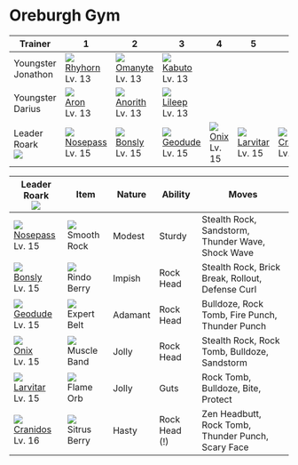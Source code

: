 # Oreburgh Gym

Trainer                     | 1                                  | 2                                  | 3                                  | 4                                  | 5                                  | 6
---                         | ---                                | ---                                | ---                                | ---                                | ---                                | ---
Youngster Jonathon          | ![][111]<br> [Rhyhorn]<br> Lv. 13  | ![][138]<br> [Omanyte]<br> Lv. 13  | ![][140]<br> [Kabuto]<br> Lv. 13
Youngster Darius            | ![][304]<br> [Aron]<br> Lv. 13     | ![][347]<br> [Anorith]<br> Lv. 13  | ![][345]<br> [Lileep]<br> Lv. 13
Leader Roark<br>![][roark]  | ![][299]<br> [Nosepass]<br> Lv. 15 | ![][438]<br> [Bonsly]<br> Lv. 15   | ![][074]<br> [Geodude]<br> Lv. 15  | ![][095]<br> [Onix]<br> Lv. 15     | ![][246]<br> [Larvitar]<br> Lv. 15 | ![][408]<br> [Cranidos]<br> Lv. 16

Leader Roark<br>![][roark]         | Item                               | Nature  | Ability       | Moves
---                                | ---                                | ---     | ---           | ---
![][299]<br> [Nosepass]<br> Lv. 15 | ![][smooth-rock]<br> Smooth Rock   | Modest  | Sturdy        | Stealth Rock, Sandstorm, Thunder Wave, Shock Wave
![][438]<br> [Bonsly]<br> Lv. 15   | ![][rindo-berry]<br> Rindo Berry   | Impish  | Rock Head     | Stealth Rock, Brick Break, Rollout, Defense Curl
![][074]<br> [Geodude]<br> Lv. 15  | ![][expert-belt]<br> Expert Belt   | Adamant | Rock Head     | Bulldoze, Rock Tomb, Fire Punch, Thunder Punch
![][095]<br> [Onix]<br> Lv. 15     | ![][muscle-band]<br> Muscle Band   | Jolly   | Rock Head     | Stealth Rock, Rock Tomb, Bulldoze, Sandstorm
![][246]<br> [Larvitar]<br> Lv. 15 | ![][flame-orb]<br> Flame Orb       | Jolly   | Guts          | Rock Tomb, Bulldoze, Bite, Protect
![][408]<br> [Cranidos]<br> Lv. 16 | ![][sitrus-berry]<br> Sitrus Berry | Hasty   | Rock Head (!) | Zen Headbutt, Rock Tomb, Thunder Punch, Scary Face

[Geodude]: ../../pokemon_changes/074/
[Onix]: ../../pokemon_changes/095/
[Rhyhorn]: ../../pokemon_changes/111/
[Omanyte]: ../../pokemon_changes/138/
[Kabuto]: ../../pokemon_changes/140/
[Larvitar]: ../../pokemon_changes/246/
[Nosepass]: ../../pokemon_changes/299/
[Aron]: ../../pokemon_changes/304/
[Lileep]: ../../pokemon_changes/345/
[Anorith]: ../../pokemon_changes/347/
[Cranidos]: ../../pokemon_changes/408/
[Bonsly]: ../../pokemon_changes/438/
[expert-belt]: ../img/items/expert-belt.png
[flame-orb]: ../img/items/flame-orb.png
[muscle-band]: ../img/items/muscle-band.png
[rindo-berry]: ../img/items/rindo-berry.png
[sitrus-berry]: ../img/items/sitrus-berry.png
[smooth-rock]: ../img/items/smooth-rock.png
[074]: ../img/pokemon/074.png
[095]: ../img/pokemon/095.png
[111]: ../img/pokemon/111.png
[138]: ../img/pokemon/138.png
[140]: ../img/pokemon/140.png
[246]: ../img/pokemon/246.png
[299]: ../img/pokemon/299.png
[304]: ../img/pokemon/304.png
[345]: ../img/pokemon/345.png
[347]: ../img/pokemon/347.png
[408]: ../img/pokemon/408.png
[438]: ../img/pokemon/438.png
[roark]: ../img/trainer/roark.png
